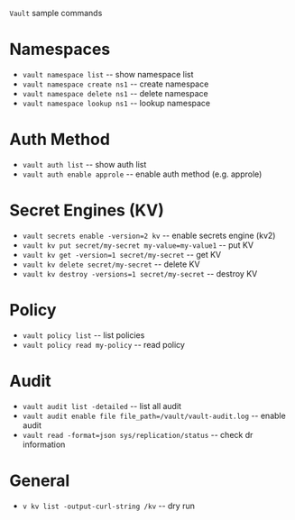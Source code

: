 `Vault` sample commands

# Namespaces

- `vault namespace list`                 -- show namespace list
- `vault namespace create ns1`           -- create namespace
- `vault namespace delete ns1`           -- delete namespace
- `vault namespace lookup ns1`           -- lookup namespace

# Auth Method

- `vault auth list`                     -- show auth list
- `vault auth enable approle`           -- enable auth method (e.g. approle)

# Secret Engines (KV)

- `vault secrets enable -version=2 kv`                                  -- enable secrets engine (kv2)
- `vault kv put secret/my-secret my-value=my-value1`                    -- put KV
- `vault kv get -version=1 secret/my-secret`                            -- get KV
- `vault kv delete secret/my-secret`                                    -- delete KV
- `vault kv destroy -versions=1 secret/my-secret`                       -- destroy KV

# Policy

- `vault policy list`                                                   -- list policies
- `vault policy read my-policy`                                         -- read policy

# Audit

- `vault audit list -detailed`                                          -- list all audit
- `vault audit enable file file_path=/vault/vault-audit.log`            -- enable audit
- `vault read -format=json sys/replication/status`                      -- check dr information

# General

- `v kv list -output-curl-string /kv`                                   -- dry run
